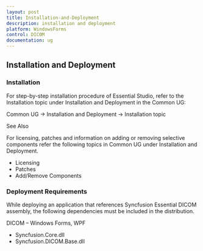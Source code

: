 ```yaml
---
layout: post
title: Installation-and-Deployment
description: installation and deployment
platform: WindowsForms
control: DICOM 
documentation: ug
---
```


## Installation and Deployment

### Installation

For step-by-step installation procedure of Essential Studio, refer to the Installation topic under Installation and Deployment in the Common UG:

Common UG -> Installation and Deployment -> Installation topic

See Also

For licensing, patches and information on adding or removing selective components refer the following topics in Common UG under Installation and Deployment.

* Licensing
* Patches
* Add/Remove Components



### Deployment Requirements

While deploying an application that references Syncfusion Essential DICOM assembly, the following dependencies must be included in the distribution.



DICOM – Windows Forms, WPF

* Syncfusion.Core.dll
* Syncfusion.DICOM.Base.dll



